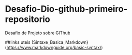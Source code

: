 # Desafio-Dio-github-primeiro-repositorio
Desafio de Projeto sobre GIThub

##links uteis
{Sintaxe_Basica_Markdown} (https://www.markdownguide.org/basic-syntax/)
